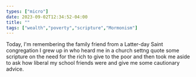 ```yaml
---
types: ["micro"]
date: 2023-09-02T12:34:52-04:00
title: ""
tags: ["wealth","poverty","scripture","Mormonism"]
---
```

Today, I'm remembering the family friend from a Latter-day Saint congregation I grew up in who heard me in a church settng quote some scripture on the need for the rich to give to the poor and then took me aside to ask how liberal my school friends were and give me some cautionary advice.
